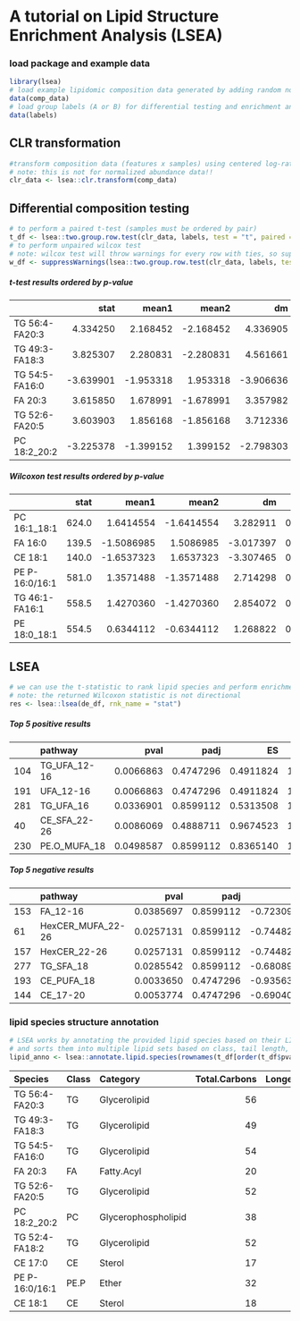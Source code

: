A tutorial on Lipid Structure Enrichment Analysis (LSEA)
================

### load package and example data

``` r
library(lsea)
# load example lipidomic composition data generated by adding random noise to real data
data(comp_data)
# load group labels (A or B) for differential testing and enrichment analysis
data(labels)
```

## CLR transformation

``` r
#transform composition data (features x samples) using centered log-ratio transformation
# note: this is not for normalized abundance data!!
clr_data <- lsea::clr.transform(comp_data)
```

## Differential composition testing

``` r
# to perform a paired t-test (samples must be ordered by pair)
t_df <- lsea::two.group.row.test(clr_data, labels, test = "t", paired = TRUE)
# to perform unpaired wilcox test
# note: wilcox test will throw warnings for every row with ties, so suppress those warnings
w_df <- suppressWarnings(lsea::two.group.row.test(clr_data, labels, test = "w", paired = FALSE))
```

##### t-test results ordered by p-value

|                |      stat |     mean1 |     mean2 |        dm |    pvalue |      padj |
|:---------------|----------:|----------:|----------:|----------:|----------:|----------:|
| TG 56:4-FA20:3 |  4.334250 |  2.168452 | -2.168452 |  4.336905 | 0.0001947 | 0.1738581 |
| TG 49:3-FA18:3 |  3.825307 |  2.280831 | -2.280831 |  4.561661 | 0.0007361 | 0.2324484 |
| TG 54:5-FA16:0 | -3.639901 | -1.953318 |  1.953318 | -3.906636 | 0.0011869 | 0.2324484 |
| FA 20:3        |  3.615850 |  1.678991 | -1.678991 |  3.357982 | 0.0012623 | 0.2324484 |
| TG 52:6-FA20:5 |  3.603903 |  1.856168 | -1.856168 |  3.712336 | 0.0013015 | 0.2324484 |
| PC 18:2_20:2   | -3.225378 | -1.399152 |  1.399152 | -2.798303 | 0.0033828 | 0.5034804 |

##### Wilcoxon test results ordered by p-value

|                |  stat |      mean1 |      mean2 |        dm |    pvalue |      padj |
|:---------------|------:|-----------:|-----------:|----------:|----------:|----------:|
| PC 16:1_18:1   | 624.0 |  1.6414554 | -1.6414554 |  3.282911 | 0.0000062 | 0.0055207 |
| FA 16:0        | 139.5 | -1.5086985 |  1.5086985 | -3.017397 | 0.0000831 | 0.0266629 |
| CE 18:1        | 140.0 | -1.6537323 |  1.6537323 | -3.307465 | 0.0000896 | 0.0266629 |
| PE P-16:0/16:1 | 581.0 |  1.3571488 | -1.3571488 |  2.714298 | 0.0001750 | 0.0390769 |
| TG 46:1-FA16:1 | 558.5 |  1.4270360 | -1.4270360 |  2.854072 | 0.0007628 | 0.1362407 |
| PE 18:0_18:1   | 554.5 |  0.6344112 | -0.6344112 |  1.268822 | 0.0009795 | 0.1457757 |

## LSEA

``` r
# we can use the t-statistic to rank lipid species and perform enrichment analysis using the GSEA algorithm
# note: the returned Wilcoxon statistic is not directional
res <- lsea::lsea(de_df, rnk_name = "stat")
```

##### Top 5 positive results

|     | pathway      |      pval |      padj |        ES |      NES |
|:----|:-------------|----------:|----------:|----------:|---------:|
| 104 | TG_UFA_12-16 | 0.0066863 | 0.4747296 | 0.4911824 | 1.707532 |
| 191 | UFA_12-16    | 0.0066863 | 0.4747296 | 0.4911824 | 1.707532 |
| 281 | TG_UFA_16    | 0.0336901 | 0.8599112 | 0.5313508 | 1.553871 |
| 40  | CE_SFA_22-26 | 0.0086069 | 0.4888711 | 0.9674523 | 1.473453 |
| 230 | PE.O_MUFA_18 | 0.0498587 | 0.8599112 | 0.8365140 | 1.428350 |

##### Top 5 negative results

|     | pathway           |      pval |      padj |         ES |       NES |
|:----|:------------------|----------:|----------:|-----------:|----------:|
| 153 | FA_12-16          | 0.0385697 | 0.8599112 | -0.7230966 | -1.549150 |
| 61  | HexCER_MUFA_22-26 | 0.0257131 | 0.8599112 | -0.7448246 | -1.595700 |
| 157 | HexCER_22-26      | 0.0257131 | 0.8599112 | -0.7448246 | -1.595700 |
| 277 | TG_SFA_18         | 0.0285542 | 0.8599112 | -0.6808962 | -1.604466 |
| 193 | CE_PUFA_18        | 0.0033650 | 0.4747296 | -0.9356382 | -1.616434 |
| 144 | CE_17-20          | 0.0053774 | 0.4747296 | -0.6904010 | -1.849326 |

### lipid species structure annotation

``` r
# LSEA works by annotating the provided lipid species based on their LIPIDMAPS-style name
# and sorts them into multiple lipid sets based on class, tail length, and double bonds
lipid_anno <- lsea::annotate.lipid.species(rownames(t_df[order(t_df$pvalue),]))
```

| Species        | Class | Category            | Total.Carbons | Longest.Tail | Total.DBs | Saturation | Chain |
|:---------------|:------|:--------------------|--------------:|-------------:|----------:|:-----------|:------|
| TG 56:4-FA20:3 | TG    | Glycerolipid        |            56 |           20 |         4 | PUFA       | LCFA  |
| TG 49:3-FA18:3 | TG    | Glycerolipid        |            49 |           18 |         3 | PUFA       | LCFA  |
| TG 54:5-FA16:0 | TG    | Glycerolipid        |            54 |           16 |         5 | PUFA       | LCFA  |
| FA 20:3        | FA    | Fatty.Acyl          |            20 |           20 |         3 | PUFA       | LCFA  |
| TG 52:6-FA20:5 | TG    | Glycerolipid        |            52 |           20 |         6 | PUFA       | LCFA  |
| PC 18:2_20:2   | PC    | Glycerophospholipid |            38 |           20 |         4 | PUFA       | LCFA  |
| TG 52:4-FA18:2 | TG    | Glycerolipid        |            52 |           18 |         4 | PUFA       | LCFA  |
| CE 17:0        | CE    | Sterol              |            17 |           17 |         0 | SFA        | LCFA  |
| PE P-16:0/16:1 | PE.P  | Ether               |            32 |           16 |         1 | MUFA       | LCFA  |
| CE 18:1        | CE    | Sterol              |            18 |           18 |         1 | MUFA       | LCFA  |
